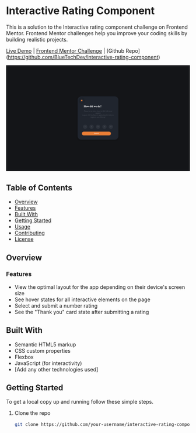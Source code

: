 # Interactive Rating Component

This is a solution to the Interactive rating component challenge on Frontend Mentor. Frontend Mentor challenges help you improve your coding skills by building realistic projects.

[Live Demo](https://interactive-rating-component-five-coral.vercel.app/) | [Frontend Mentor Challenge](https://www.frontendmentor.io/challenges/interactive-rating-component-koxpeBUmI) | [Github Repo] (https://github.com/BlueTechDev/interactive-rating-component)

![Screenshot](/images/Screenshot%202023-09-09%20at%209.42.30%20AM.png)

## Table of Contents

- [Overview](#overview)
- [Features](#features)
- [Built With](#built-with)
- [Getting Started](#getting-started)
- [Usage](#usage)
- [Contributing](#contributing)
- [License](#license)

## Overview

### Features

- View the optimal layout for the app depending on their device's screen size
- See hover states for all interactive elements on the page
- Select and submit a number rating
- See the "Thank you" card state after submitting a rating

## Built With

- Semantic HTML5 markup
- CSS custom properties
- Flexbox
- JavaScript (for interactivity)
- [Add any other technologies used]

## Getting Started

To get a local copy up and running follow these simple steps.

1. Clone the repo
   ```sh
   git clone https://github.com/your-username/interactive-rating-component.git
